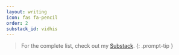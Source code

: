 ```yaml
---
layout: writing
icon: fas fa-pencil
order: 2
substack_id: vidhis
---
```


> For the complete list, check out my [Substack](https://vidhis.substack.com/).
{: .prompt-tip }
